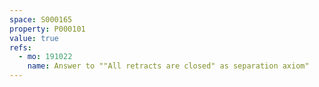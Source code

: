 ```yaml
---
space: S000165
property: P000101
value: true
refs:
  - mo: 191022
    name: Answer to ""All retracts are closed" as separation axiom"
---
```


